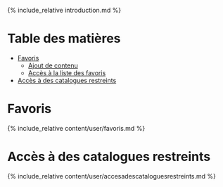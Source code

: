 {% include_relative introduction.md %}

# Table des matières

- [Favoris](#favoris)
    - [Ajout de contenu](#ajout-de-contenu)
    - [Accès à la liste des favoris](#accesfavoris)
- [Accès à des catalogues restreints](#accescatrestreints)

# Favoris

{% include_relative content/user/favoris.md %}

<a id="accescatrestreints"></a>
# Accès à des catalogues restreints

{% include_relative content/user/accesadescataloguesrestreints.md %}